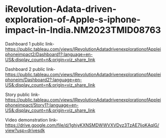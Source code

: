 # iRevolution-Adata-driven-exploration-of-Apple-s-iphone-impact-in-India.NM2023TMID08763


Dashboard 1 public link-https://public.tableau.com/views/IRevolutionAdatadrivenexplorationofAppleiphoneimpact2/Dashboard1?:language=en-US&:display_count=n&:origin=viz_share_link

Dashboard 2 public link-https://public.tableau.com/views/IRevolutionAdatadrivenexplorationofAppleiphoneim/Dashboard2?:language=en-US&:display_count=n&:origin=viz_share_link


Story public link-https://public.tableau.com/views/IRevolutionAdatadrivenexplorationofAppleiphoneimpact/Story1?:language=en-US&:display_count=n&:origin=viz_share_link


Video demonstration link-https://drive.google.com/file/d/1ghiyKXNSMDWWVXVDyz3TzAE7ljoKAqlG/view?usp=drivesdk
